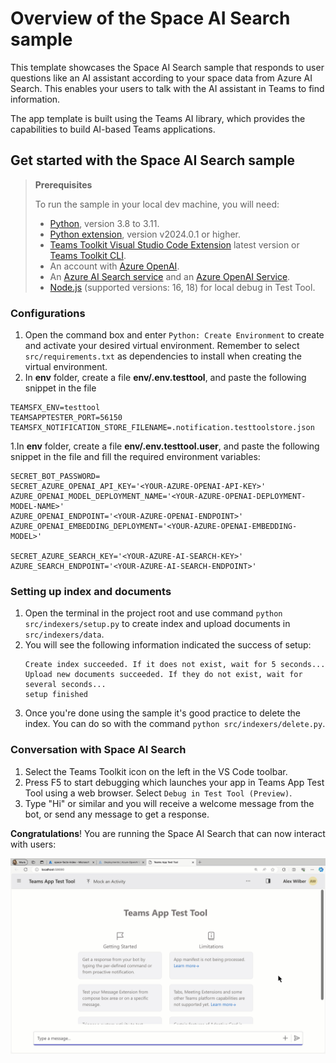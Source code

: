 # Overview of the Space AI Search sample

This template showcases the Space AI Search sample that responds to user questions like an AI assistant according to your space data from Azure AI Search. This enables your users to talk with the AI assistant in Teams to find information.

The app template is built using the Teams AI library, which provides the capabilities to build AI-based Teams applications.

## Get started with the Space AI Search sample

> **Prerequisites**
>
> To run the sample in your local dev machine, you will need:
>
> - [Python](https://www.python.org/), version 3.8 to 3.11.
> - [Python extension](https://code.visualstudio.com/docs/languages/python), version v2024.0.1 or higher.
> - [Teams Toolkit Visual Studio Code Extension](https://aka.ms/teams-toolkit) latest version or [Teams Toolkit CLI](https://aka.ms/teamsfx-cli).
> - An account with [Azure OpenAI](https://aka.ms/oai/access).
> - An [Azure AI Search service](https://learn.microsoft.com/en-us/azure/search/search-what-is-azure-search) and an [Azure OpenAI Service](https://learn.microsoft.com/en-us/azure/ai-services/openai/how-to/create-resource).
> - [Node.js](https://nodejs.org/) (supported versions: 16, 18) for local debug in Test Tool.

### Configurations
1. Open the command box and enter `Python: Create Environment` to create and activate your desired virtual environment. Remember to select `src/requirements.txt` as dependencies to install when creating the virtual environment.
1. In **env** folder, create a file **env/.env.testtool**, and paste the following snippet in the file 
```
TEAMSFX_ENV=testtool
TEAMSAPPTESTER_PORT=56150
TEAMSFX_NOTIFICATION_STORE_FILENAME=.notification.testtoolstore.json
```
1.In **env** folder, create a file **env/.env.testtool.user**, and paste the following snippet in the file and fill the required environment variables:
   ```
   SECRET_BOT_PASSWORD=
   SECRET_AZURE_OPENAI_API_KEY='<YOUR-AZURE-OPENAI-API-KEY>'
   AZURE_OPENAI_MODEL_DEPLOYMENT_NAME='<YOUR-AZURE-OPENAI-DEPLOYMENT-MODEL-NAME>'
   AZURE_OPENAI_ENDPOINT='<YOUR-AZURE-OPENAI-ENDPOINT>'
   AZURE_OPENAI_EMBEDDING_DEPLOYMENT='<YOUR-AZURE-OPENAI-EMBEDDING-MODEL>'
    
   SECRET_AZURE_SEARCH_KEY='<YOUR-AZURE-AI-SEARCH-KEY>'
   AZURE_SEARCH_ENDPOINT='<YOUR-AZURE-AI-SEARCH-ENDPOINT>'
   ```

### Setting up index and documents
1. Open the terminal in the project root and use command `python src/indexers/setup.py` to create index and upload documents in `src/indexers/data`.
1. You will see the following information indicated the success of setup:
    ```
    Create index succeeded. If it does not exist, wait for 5 seconds...
    Upload new documents succeeded. If they do not exist, wait for several seconds...
    setup finished
    ```
1. Once you're done using the sample it's good practice to delete the index. You can do so with the command `python src/indexers/delete.py`.

### Conversation with Space AI Search
1. Select the Teams Toolkit icon on the left in the VS Code toolbar.
1. Press F5 to start debugging which launches your app in Teams App Test Tool using a web browser. Select `Debug in Test Tool (Preview)`.
1. Type "Hi" or similar and you will receive a welcome message from the bot, or send any message to get a response.

**Congratulations**! You are running the Space AI Search that can now interact with users:

![Space AI Search](./images/space-ai-search.gif)